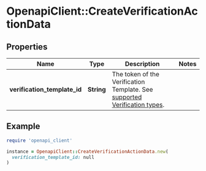 # OpenapiClient::CreateVerificationActionData

## Properties

| Name | Type | Description | Notes |
| ---- | ---- | ----------- | ----- |
| **verification_template_id** | **String** | The token of the Verification Template. See [supported Verification types](https://docs.withpersona.com/docs/integration-testing#supported-verification-types). |  |

## Example

```ruby
require 'openapi_client'

instance = OpenapiClient::CreateVerificationActionData.new(
  verification_template_id: null
)
```

